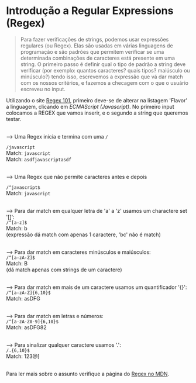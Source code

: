 # Introdução a Regular Expressions (Regex)


> Para fazer verificações de strings, podemos usar expressões regulares (ou Regex). Elas são usadas em várias linguagens de programação e são padrões que permitem verificar se uma determinada combinações de caracteres está presente em uma string. O primeiro passo é definir qual o tipo de padrão a string deve verificar (por exemplo: quantos caracteres? quais tipos? maiúsculo ou minúsculo?) tendo isso, escrevemos a expressão que vá dar match com os nossos critérios, e fazemos a checagem com o que o usuário escreveu no input.

Utilizando o site [Regex 101](https://regex101.com/), primeiro deve-se de alterar na listagem 'Flavor' a linguagem, clicando em *ECMAScript (Javascript)*.  No primeiro input colocamos a REGEX que vamos inserir, e o segundo a string que queremos testar.

  \
--> Uma Regex inicia e termina com uma `/`  
  
`/javascript`  
Match: `javascript`  
Match: `asdfjavascriptasdf`  
  
  \
--> Uma Regex que não permite caracteres antes e depois  
  
`/^javascript$`  
Match: `javascript`  
  
  \
--> Para dar match em qualquer letra de 'a' a 'z' usamos um charactere set '[]':  
`/^[a-z]$`  
Match: b  
(expressão dá match com apenas 1 caractere, 'bc' não é match)  
  
  \
--> Para dar match em caracteres minúsculos e maiúsculos:  
`/^[a-zA-Z]$`  
Match: B  
(dá match apenas com strings de um caractere)  
  
  \
--> Para dar match em mais de um caractere usamos um quantificador '{}':  
`/^[a-zA-Z]{6,10}$`  
Match: asDFG  
  
  \
--> Para dar match em letras e números:  
`/^[a-zA-Z0-9]{6,10}$`  
Match: asDFG82  
  
  \
--> Para sinalizar qualquer caractere usamos '.':  
`/.{6,10}$`  
Match: 123@[  
  
  \
Para ler mais sobre o assunto verifique a página do [Regex no MDN](https://developer.mozilla.org/en-US/docs/Web/JavaScript/Guide/Regular_Expressions).
